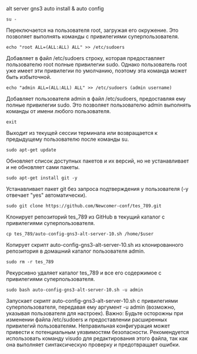 alt server gns3 auto install & auto config
```
su -
```

Переключается на пользователя root, загружая его окружение. Это позволяет выполнять команды с привилегиями суперпользователя.
```
echo "root ALL=(ALL:ALL) ALL" >> /etc/sudoers
```
Добавляет в файл /etc/sudoers строку, которая предоставляет пользователю root полные привилегии sudo. Однако пользователь root уже имеет эти привилегии по умолчанию, поэтому эта команда может быть избыточной.
```
echo "admin ALL=(ALL:ALL) ALL" >> /etc/sudoers (admin username)
```
Добавляет пользователя admin в файл /etc/sudoers, предоставляя ему полные привилегии sudo. Это позволяет пользователю admin выполнять команды от имени любого пользователя.
```
exit
```
Выходит из текущей сессии терминала или возвращается к предыдущему пользователю после команды su.
```
sudo apt-get update
```
Обновляет список доступных пакетов и их версий, но не устанавливает и не обновляет сами пакеты.
```
sudo apt-get install git -y
```
Устанавливает пакет git без запроса подтверждения у пользователя (-y отвечает "yes" автоматически).
```
sudo git clone https://github.com/Newcomer-conf/tes_789.git
```
Клонирует репозиторий tes_789 из GitHub в текущий каталог с привилегиями суперпользователя.
```
cp tes_789/auto-config-gns3-alt-server-10.sh /home/$user
```

Копирует скрипт auto-config-gns3-alt-server-10.sh из клонированного репозитория в домашний каталог пользователя admin.
```
sudo rm -r tes_789
```

Рекурсивно удаляет каталог tes_789 и все его содержимое с привилегиями суперпользователя.
```
sudo bash auto-config-gns3-alt-server-10.sh -u admin
```

Запускает скрипт auto-config-gns3-alt-server-10.sh с привилегиями суперпользователя, передавая ему аргумент -u admin (возможно, указывая пользователя для настроек).
Важно: Будьте осторожны при изменении файла /etc/sudoers и предоставлении расширенных привилегий пользователям. Неправильная конфигурация может привести к потенциальным уязвимостям безопасности. Рекомендуется использовать команду visudo для редактирования этого файла, так как она выполняет синтаксическую проверку и предотвращает ошибки.
